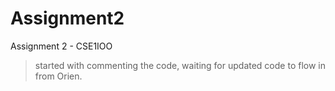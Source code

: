 Assignment2
===========

Assignment 2 - CSE1IOO

>started with commenting the code, waiting for updated code to flow in from Orien.
